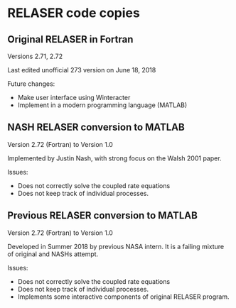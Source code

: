 # RELASER code copies

## Original RELASER in Fortran

Versions 2.71, 2.72

Last edited unofficial 273 version on June 18, 2018

Future changes:
- Make user interface using Winteracter
- Implement in a modern programming language (MATLAB)

## NASH RELASER conversion to MATLAB

Version 2.72 (Fortran) to Version 1.0

Implemented by Justin Nash, with strong focus on the Walsh 2001 paper.

Issues:
- Does not correctly solve the coupled rate equations
- Does not keep track of individual processes.

## Previous RELASER conversion to MATLAB

Version 2.72 (Fortran) to Version 1.0

Developed in Summer 2018 by previous NASA intern. It is a failing mixture of original and NASHs attempt.

Issues:
- Does not correctly solve the coupled rate equations
- Does not keep track of individual processes.
- Implements some interactive components of original RELASER program.

